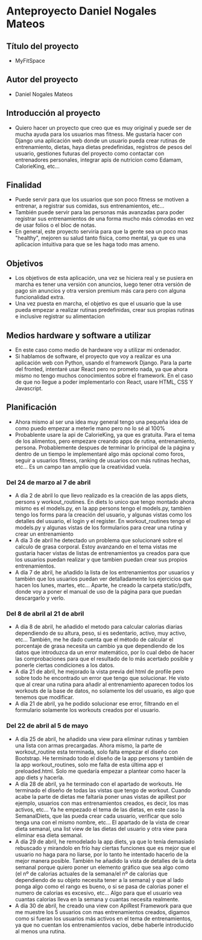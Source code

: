 # Anteproyecto Daniel Nogales Mateos
## Título del proyecto
- MyFitSpace

## Autor del proyecto
- Daniel Nogales Mateos

## Introducción al proyecto
- Quiero hacer un proyecto que creo que es muy original y puede ser de mucha ayuda para los usuarios mas fitness. Me gustaría hacer con Django una aplicación web donde un usuario pueda crear rutinas de entrenamiento, dietas, haya dietas predefinidas, registros de pesos del usuario, gestiones futuras del proyecto como contactar con entrenadores personales, integrar apis de nutricion como Edamam, CalorieKing, etc...

## Finalidad
- Puede servir para que los usuarios que son poco fitness se motiven a entrenar, a registrar sus comidas, sus entrenamientos, etc...
- También puede servir para las personas más avanzadas para poder registrar sus entrenamientos de una forma mucho más cómodas en vez de usar folios o el bloc de notas.
- En general, este proyecto serviría para que la gente sea un poco mas "healthy", mejoren su salud tanto física, como mental, ya que es una aplicacion intuitiva para que se les haga todo mas ameno.

## Objetivos 
- Los objetivos de esta aplicación, una vez se hiciera real y se pusiera en marcha es tener una versión con anuncios, luego tener otra versión de pago sin anuncios y otra version premium más cara pero con alguna funcionalidad extra.
- Una vez puesta en marcha, el objetivo es que el usuario que la use pueda empezar a realizar rutinas predefinidas, crear sus propias rutinas e inclusive registrar su alimentacion

## Medios hardware y software a utilizar
- En este caso como medio de hardware voy a utilizar mi ordenador.
- Si hablamos de software, el proyecto que voy a realizar es una aplicación web con Python, usando el framework Django. Para la parte del fronted, intentaré usar React pero no prometo nada, ya que ahora mismo no tengo muchos conocimientos sobre el framework. En el caso de que no llegue a poder implementarlo con React, usare HTML, CSS Y Javascript.

## Planificación 
- Ahora mismo al ser una idea muy general tengo una pequeña idea de como puedo empezar a meterle mano pero no lo sé al 100%
- Probablente usare la api de CalorieKing, ya que es gratuita. Para el tema de los alimentos, pero empezare creando apps de rutina, entrenamiento, persona. Probablemente despues de terminar lo principal de la página y dentro de un tiempo le implementaré algo más opcional como foros, seguir a usuarios fitness, ranking de usuarios con más rutinas hechas, etc... Es un campo tan amplio que la creatividad vuela.

### Del 24 de marzo al 7 de abril
- A día 2 de abril lo que llevo realizado es la creación de las apps diets, persons y workout_routines. En diets lo unico que tengo montado ahora mismo es el models.py, en la app persons tengo el models.py, tambien tengo los forms para la creación del usuario, y algunas vistas como los detalles del usuario, el login y el register. En workout_routines tengo el models.py y algunas vistas de los formularios para crear una rutina y crear un entrenamiento
- A día 3 de abril he detectado un problema que solucionaré sobre el calculo de grasa corporal. Estoy avanzando en el tema vistas me gustaria hacer vistas de listas de entrenamientos ya creados para que los usuarios puedan realizar y que tambien puedan crear sus propios entrenamientos.
- A día 7 de abril, he añadido la lista de los entrenamientos por usuarios y también que los usuarios puedan ver detalladamente los ejercicios que hacen los lunes, martes, etc... Aparte, he creado la carpeta static/pdfs, donde voy a poner el manual de uso de la página para que puedan descargarlo y verlo.

### Del 8 de abril al 21 de abril
- A día 8 de abril, he añadido el metodo para calcular calorias diarias dependiendo de su altura, peso, si es sedentario, activo, muy activo, etc... También, me he dado cuenta que el método de calcular el porcentaje de grasa necesita un cambio ya que dependiendo de los datos que introduzca da un error matemático, por lo cual debo de hacer las comprobaciones para que el resultado de lo más acertado posible y ponerle ciertas condiciones a los datos.
- A día 21 de abril, he mejorado la vista previa del html de profile pero sobre todo he encontrado un error que tengo que solucionar. He visto que al crear una rutina para añadir al entrenamiento aparecen todos los workouts de la base de datos, no solamente los del usuario, es algo que tenemos que modificar.
- A día 21 de abril, ya he podido solucionar ese error, filtrando en el formulario solamente los workouts creados por el usuario.

### Del 22 de abril al 5 de mayo
- A día 25 de abril, he añadido una view para eliminar rutinas y tambien una lista con armas precargadas. Ahora mismo, la parte de workout_routine esta terminada, solo falta empezar el diseño con Bootstrap. He terminado todo el diseño de la app persons y también de la app workout_routines, solo me falta de esta última app el preloaded.html. Solo me quedaría empezar a plantear como hacer la app diets y hacerla.
- A día 28 de abril, ya he terminado con el apartado de workouts. He terminado el diseño de todas las vistas que tengo de workout. Cuando acabe la parte de dietas me faltaría poner unas vistas de apiRest por ejemplo, usuarios con mas entrenamientos creados, es decir, los mas activos, etc... Ya he empezado el tema de las dietas, en este caso la SemanalDiets, que las pueda crear cada usuario, verificar que solo tenga una con el mismo nombre, etc... El apartado de la vista de crear dieta semanal, una list view de las dietas del usuario y otra view para eliminar esa dieta semanal.
- A día 29 de abril, he remodelado la app diets, ya que lo tenía demasiado rebuscado y mirandolo en frío hay ciertas funciones que es mejor que el usuario no haga para no liarse, por lo tanto he intentado hacerlo de la mejor manera posible. También he añadido la vista de detalles de la deta semanal porque quiero poner un elemento gráfico que sea algo como (el nº de calorias actuales de la semana/el nº de calorias que dependiendo de su objeto necesita tener a la semana) y que al lado ponga algo como el rango es bueno, o si se pasa de calorias poner el numero de calorias es excesivo, etc... Algo para que el usuario vea cuantas calorias lleva en la semana y cuantas necesita realmente.
- A día 30 de abril, he creado una view con ApiRest Framework para que me muestre los 5 usuarios con mas entrenamientos creados, digamos como si fueran los usuarios más activos en el tema de entrenamientos, ya que no cuentan los entrenamientos vacíos, debe haberle introducido al menos una rutina.
